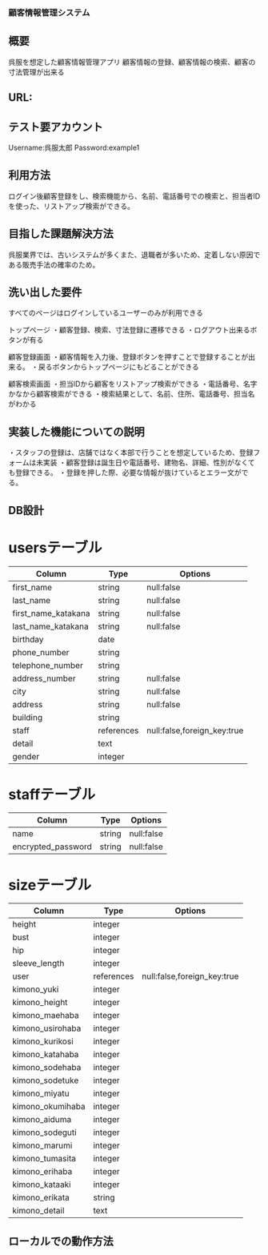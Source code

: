 ### 顧客情報管理システム

## 概要
呉服を想定した顧客情報管理アプリ
顧客情報の登録、顧客情報の検索、顧客の寸法管理が出来る

## URL:

## テスト要アカウント
Username:呉服太郎
Password:example1
## 利用方法
ログイン後顧客登録をし、検索機能から、名前、電話番号での検索と、担当者IDを使った、リストアップ検索ができる。
## 目指した課題解決方法
呉服業界では、古いシステムが多くまた、退職者が多いため、定着しない原因である販売手法の確率のため。
## 洗い出した要件
すべてのページはログインしているユーザーのみが利用できる

トップページ
・顧客登録、検索、寸法登録に遷移できる
・ログアウト出来るボタンが有る

顧客登録画面
・顧客情報を入力後、登録ボタンを押すことで登録することが出来る。
・戻るボタンからトップページにもどることができる

顧客検索画面
・担当IDから顧客をリストアップ検索ができる
・電話番号、名字かなから顧客検索ができる
・検索結果として、名前、住所、電話番号、担当名がわかる
## 実装した機能についての説明
・スタッフの登録は、店舗ではなく本部で行うことを想定しているため、登録フォームは未実装
・顧客登録は誕生日や電話番号、建物名、詳細、性別がなくても登録できる。
・登録を押した際、必要な情報が抜けているとエラー文がでる。

## DB設計
# usersテーブル
|Column              |Type      |Options                    |
|--------------------|----------|---------------------------|
|first_name          |string    |null:false                 |
|last_name           |string    |null:false                 |
|first_name_katakana |string    |null:false                 |
|last_name_katakana  |string    |null:false                 |
|birthday            |date      |                           |
|phone_number        |string    |                           |
|telephone_number    |string    |                           |
|address_number      |string    |null:false                 |
|city                |string    |null:false                 |
|address             |string    |null:false                 |
|building            |string    |                           |
|staff               |references|null:false,foreign_key:true|
|detail              |text      |                           |
|gender              |integer   |                           |

# staffテーブル
|Column            |Type      |Options                 |
|------------------|----------|------------------------|
|name              |string    |null:false              |
|encrypted_password|string    |null:false              |

# sizeテーブル
|Column             |Type      |Options                    |
|-------------------|----------|---------------------------|
|height             |integer   |                           |
|bust               |integer   |                           |
|hip                |integer   |                           |
|sleeve_length      |integer   |                           |
|user               |references|null:false,foreign_key:true|
|kimono_yuki        |integer   |                           |
|kimono_height      |integer   |                           |
|kimono_maehaba     |integer   |                           |
|kimono_usirohaba   |integer   |                           |
|kimono_kurikosi    |integer   |                           |
|kimono_katahaba    |integer   |                           |
|kimono_sodehaba    |integer   |                           |
|kimono_sodetuke    |integer   |                           |
|kimono_miyatu      |integer   |                           |
|kimono_okumihaba   |integer   |                           |
|kimono_aiduma      |integer   |                           |
|kimono_sodeguti    |integer   |                           |
|kimono_marumi      |integer   |                           |
|kimono_tumasita    |integer   |                           |
|kimono_erihaba     |integer   |                           |
|kimono_kataaki     |integer   |                           |
|kimono_erikata     |string    |                           |
|kimono_detail      |text      |                           |

## ローカルでの動作方法